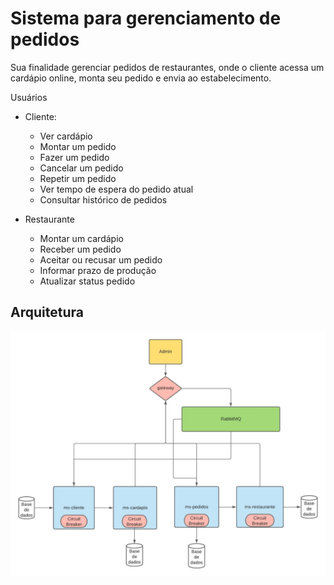 # Sistema para gerenciamento de pedidos 

Sua finalidade gerenciar pedidos de restaurantes, onde o cliente acessa um cardápio online, monta seu pedido e envia ao estabelecimento.

Usuários
  - Cliente:
    - Ver cardápio
    - Montar um pedido
    - Fazer um pedido
    - Cancelar um pedido
    - Repetir um pedido
    - Ver tempo de espera do pedido atual
    - Consultar histórico de pedidos

  - Restaurante
    - Montar um cardápio
    - Receber um pedido
    - Aceitar ou recusar um pedido
    - Informar prazo de produção
    - Atualizar status pedido

## Arquitetura
![alt text](https://github.com/deboracastrodev/app-pedidos/blob/master/analise/proposta_arquitetura_app_pedidos.jpeg?raw=true)
